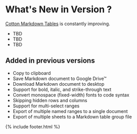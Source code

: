 ---
---
# What's New in Version ?

[Cotton Markdown Tables](https://m.pffy.dev/cotton) is constantly improving.

  * TBD
  * TBD
  * TBD

## Added in previous versions
  * Copy to clipboard
  * Save Markdown document to Google Drive™
  * Download Markdown document to desktop
  * Support for bold, italic, and strike-through text
  * Convert monospace (fixed-width) fonts to code syntax
  * Skipping hidden rows and columns
  * Support for multi-select ranges
  * Export of multiple named ranges to a single document
  * Export of multiple sheets to a Markdown table group file

{% include footer.html %}
